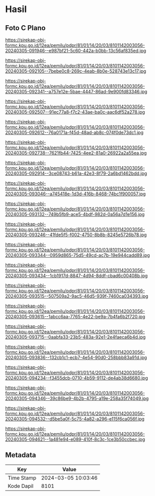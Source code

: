 # Hasil

## Foto C Plano

https://sirekap-obj-formc.kpu.go.id/12ea/pemilu/pdpr/81/01/14/20/03/8101142003056-20240305-091946--e987bf21-5c60-442a-b0bb-13c56af835ed.jpg

https://sirekap-obj-formc.kpu.go.id/12ea/pemilu/pdpr/81/01/14/20/03/8101142003056-20240305-092105--7bebe0c8-269c-4eab-8b0e-528743e13c17.jpg

https://sirekap-obj-formc.kpu.go.id/12ea/pemilu/pdpr/81/01/14/20/03/8101142003056-20240305-092341--a757e12e-5bae-4447-86ad-9e900fd83346.jpg

https://sirekap-obj-formc.kpu.go.id/12ea/pemilu/pdpr/81/01/14/20/03/8101142003056-20240305-092507--91ec77a8-f7c2-43ae-ba0c-aac6df52a278.jpg

https://sirekap-obj-formc.kpu.go.id/12ea/pemilu/pdpr/81/01/14/20/03/8101142003056-20240305-092612--76a0171a-f45d-48ad-ab8c-074f0de73dc1.jpg

https://sirekap-obj-formc.kpu.go.id/12ea/pemilu/pdpr/81/01/14/20/03/8101142003056-20240305-092738--7621fb44-7425-4ee2-81a0-26922a2a55ea.jpg

https://sirekap-obj-formc.kpu.go.id/12ea/pemilu/pdpr/81/01/14/20/03/8101142003056-20240305-092914--3ce08743-b61a-42e3-8f79-2a6bd1462bdd.jpg

https://sirekap-obj-formc.kpu.go.id/12ea/pemilu/pdpr/81/01/14/20/03/8101142003056-20240305-093046--a745418e-1d3d-416b-8468-74bc1f900057.jpg

https://sirekap-obj-formc.kpu.go.id/12ea/pemilu/pdpr/81/01/14/20/03/8101142003056-20240305-093132--749b5fb9-ace5-4bdf-982d-0a56a7d1e156.jpg

https://sirekap-obj-formc.kpu.go.id/12ea/pemilu/pdpr/81/01/14/20/03/8101142003056-20240305-093246--41fde5f5-f002-4750-8b8b-8245e5726b78.jpg

https://sirekap-obj-formc.kpu.go.id/12ea/pemilu/pdpr/81/01/14/20/03/8101142003056-20240305-093344--0959d865-75d5-49cd-ac7b-19e944cadd89.jpg

https://sirekap-obj-formc.kpu.go.id/12ea/pemilu/pdpr/81/01/14/20/03/8101142003056-20240305-093434--1cb1917d-8847-4d94-8ddf-cbad6c00408b.jpg

https://sirekap-obj-formc.kpu.go.id/12ea/pemilu/pdpr/81/01/14/20/03/8101142003056-20240305-093515--507509a2-9ac5-46d5-939f-7460ca034393.jpg

https://sirekap-obj-formc.kpu.go.id/12ea/pemilu/pdpr/81/01/14/20/03/8101142003056-20240305-093615--1abcc6aa-7765-4e22-be9a-7b4fa6b2f720.jpg

https://sirekap-obj-formc.kpu.go.id/12ea/pemilu/pdpr/81/01/14/20/03/8101142003056-20240305-093715--0aabfa33-23b5-483a-92e1-2e4faeca6b4d.jpg

https://sirekap-obj-formc.kpu.go.id/12ea/pemilu/pdpr/81/01/14/20/03/8101142003056-20240305-093836--132cb1c1-ecb7-4e54-90d0-258bbb83a91d.jpg

https://sirekap-obj-formc.kpu.go.id/12ea/pemilu/pdpr/81/01/14/20/03/8101142003056-20240305-094234--f3455dcb-0710-4b59-9112-de4ab38d6680.jpg

https://sirekap-obj-formc.kpu.go.id/12ea/pemilu/pdpr/81/01/14/20/03/8101142003056-20240305-094346--39c86be9-4b2b-4795-a19e-258a35f74049.jpg

https://sirekap-obj-formc.kpu.go.id/12ea/pemilu/pdpr/81/01/14/20/03/8101142003056-20240305-094532--d5be5a0f-5c75-4a82-a296-e115f6ca056f.jpg

https://sirekap-obj-formc.kpu.go.id/12ea/pemilu/pdpr/81/01/14/20/03/8101142003056-20240305-094621--1a481e94-e089-410f-8c3c-1ce3b50ccbec.jpg


## Metadata

| Key        | Value               |
| ---------- | ------------------- |
| Time Stamp | 2024-03-05 10:03:46 |
| Kode Dapil | 8101                |




